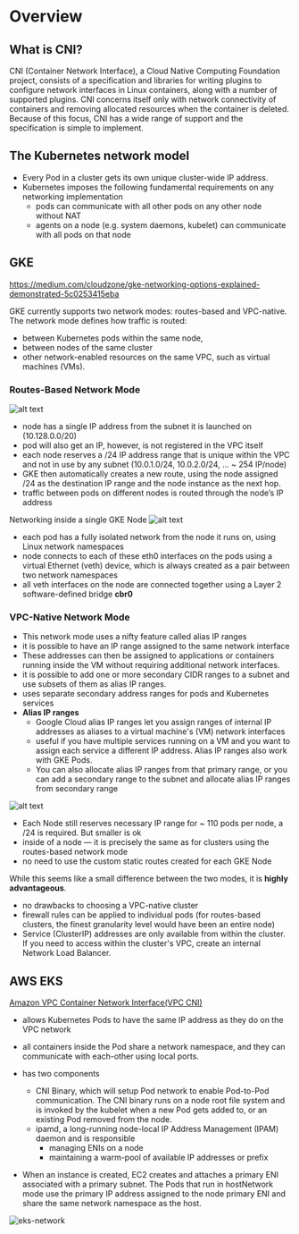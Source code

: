 # Overview

## What is CNI?

CNI (Container Network Interface), a Cloud Native Computing Foundation project, consists of a specification and libraries for writing plugins to configure network interfaces in Linux containers, along with a number of supported plugins. CNI concerns itself only with network connectivity of containers and removing allocated resources when the container is deleted. Because of this focus, CNI has a wide range of support and the specification is simple to implement.

## The Kubernetes network model

- Every Pod in a cluster gets its own unique cluster-wide IP address.
- Kubernetes imposes the following fundamental requirements on any networking implementation
  - pods can communicate with all other pods on any other node without NAT
  - agents on a node (e.g. system daemons, kubelet) can communicate with all pods on that node

## GKE

<https://medium.com/cloudzone/gke-networking-options-explained-demonstrated-5c0253415eba>

GKE currently supports two network modes: routes-based and VPC-native. The network mode defines how traffic is routed:

- between Kubernetes pods within the same node,
- between nodes of the same cluster
- other network-enabled resources on the same VPC, such as virtual machines (VMs).

### Routes-Based Network Mode

![alt text](https://miro.medium.com/v2/resize:fit:4800/format:webp/1*aMm9g2tDiAlBXg_K8CAmHQ.png)

- node has a single IP address from the subnet it is launched on (10.128.0.0/20)
- pod will also get an IP, however, is not registered in the VPC itself
- each node reserves a /24 IP address range that is unique within the VPC and not in use by any subnet (10.0.1.0/24, 10.0.2.0/24, ... ~ 254 IP/node)
- GKE then automatically creates a new route, using the node assigned /24 as the destination IP range and the node instance as the next hop.
- traffic between pods on different nodes is routed through the node’s IP address

Networking inside a single GKE Node
![alt text](https://miro.medium.com/v2/resize:fit:720/format:webp/1*gihqRa2G_PmIOUKld4g7-w.png)

- each pod has a fully isolated network from the node it runs on, using Linux network namespaces
- node connects to each of these eth0 interfaces on the pods using a virtual Ethernet (veth) device, which is always created as a pair between two network namespaces
- all veth interfaces on the node are connected together using a Layer 2 software-defined bridge **cbr0**

### VPC-Native Network Mode

- This network mode uses a nifty feature called alias IP ranges
- it is possible to have an IP range assigned to the same network interface
- These addresses can then be assigned to applications or containers running inside the VM without requiring additional network interfaces.
- it is possible to add one or more secondary CIDR ranges to a subnet and use subsets of them as alias IP ranges.
- uses separate secondary address ranges for pods and Kubernetes services
- **Alias IP ranges**
  - Google Cloud alias IP ranges let you assign ranges of internal IP addresses as aliases to a virtual machine's (VM) network interfaces
  - useful if you have multiple services running on a VM and you want to assign each service a different IP address. Alias IP ranges also work with GKE Pods.
  - You can also allocate alias IP ranges from that primary range, or you can add a secondary range to the subnet and allocate alias IP ranges from secondary range

![alt text](https://miro.medium.com/v2/resize:fit:720/format:webp/1*JUu9Zy_Wiz5EphjGJcIYvA.png)

- Each Node still reserves necessary IP range for ~ 110 pods per node, a /24 is required. But smaller is ok
- inside of a node — it is precisely the same as for clusters using the routes-based network mode
- no need to use the custom static routes created for each GKE Node

While this seems like a small difference between the two modes, it is **highly advantageous**.

- no drawbacks to choosing a VPC-native cluster
- firewall rules can be applied to individual pods (for routes-based clusters, the finest granularity level would have been an entire node)
- Service (ClusterIP) addresses are only available from within the cluster. If you need to access within the cluster's VPC, create an internal Network Load Balancer.

## AWS EKS

[Amazon VPC Container Network Interface(VPC CNI)](https://github.com/aws/amazon-vpc-cni-k8s)

- allows Kubernetes Pods to have the same IP address as they do on the VPC network
- all containers inside the Pod share a network namespace, and they can communicate with each-other using local ports.
- has two components
  - CNI Binary, which will setup Pod network to enable Pod-to-Pod communication. The CNI binary runs on a node root file system and is invoked by the kubelet when a new Pod gets added to, or an existing Pod removed from the node.
  - ipamd, a long-running node-local IP Address Management (IPAM) daemon and is responsible
    - managing ENIs on a node
    - maintaining a warm-pool of available IP addresses or prefix

- When an instance is created, EC2 creates and attaches a primary ENI associated with a primary subnet. The Pods that run in hostNetwork mode use the primary IP address assigned to the node primary ENI and share the same network namespace as the host.

![eks-network](https://aws.github.io/aws-eks-best-practices/networking/index/image.png)
